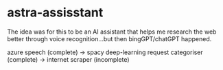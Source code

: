 # astra-assisstant


The idea was for this to be an AI assistant that helps me research the web better through voice recognition...but then bingGPT/chatGPT happened.

azure speech (complete) -> spacy deep-learning request categoriser (complete) -> internet scraper (incomplete)
